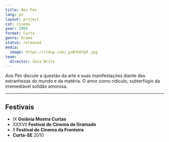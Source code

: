 ```yaml
---
title: Aos Pés
lang: pt
layout: project
cat: cinema
year: 2009
format: Curta
genre: Drama
status: released
media:
  image: https://cldup.com/_paB3GGfpF.jpg
team:
  director: Zeca Brito
---
```


_Aos Pés_ discute a questão da arte e suas manifestações diante das estranhezas do mundo e da matéria. O amor como ridículo, subterfúgio da irremediável solidão amorosa.

---

## Festivais

* IX **Goiânia Mostra Curtas**
* XXXVII **Festival de Cinema de Gramado**
* II **Festival de Cinema da Fronteira**
* **Curta-SE** 2010
